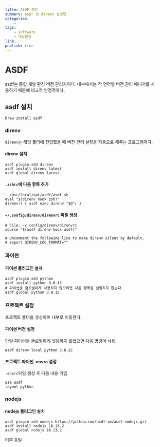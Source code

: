 ```yaml
---
title: ASDF 설정
summary: ASDF 및 direnv 설정법
categories:
    - 
tags:
    - software
    - 개발환경
link: 
publish: true
---
```


# ASDF

asdf는 통합 개발 환경 버전 관리자이다. 내부에서는 각 언어별 버전 관리 매니저를 사용하기 때문에 비교적 안정적이다.

## asdf 설치

```shell
brew install asdf
```

### direnv

`direnv`는 해당 폴더에 진입했을 때 버전 관리 설정을 자동으로 해주는 프로그램이다.

#### direnv 설치

```shell
asdf plugin-add direnv
asdf install direnv latest
asdf global direnv latest
```

#### `.zshrc`에 다음 항목 추가

```shell
. /usr/local/opt/asdf/asdf.sh
eval "$(direnv hook zsh)"
direnv() { asdf exec direnv "$@"; }
```

#### `~/.config/direnv/direnvrc` 파일 생성

```shell
# File: ~/.config/direnv/direnvrc
source "$(asdf direnv hook asdf)"

# Uncomment the following line to make direnv silent by default.
# export DIRENV_LOG_FORMAT=""
```

### 파이썬

#### 파이썬 플러그인 설치

```shell
asdf plugin-add python
asdf install python 3.8.15
# 파이썬을 글로벌하게 사용하지 않으려면 다음 항목을 실행하지 않는다.
asdf global python 3.8.15
```

### 프로젝트 설정

프로젝트 폴더를 생성하여 내부로 이동한다.

#### 파이썬 버전 설정

만일 파이썬을 글로벌하게 셋팅하지 않았으면 다음 명령어 사용

```shell
asdf direnv local python 3.8.15
```

#### 프로젝트 파이썬 .envrc 설정

`.envrc`파일 생성 후 다음 내용 기입

```shell
use asdf
layout python
```

### nodejs

#### nodejs 플러그인 설치

```shell
asdf plugin add nodejs https://github.com/asdf-vm/asdf-nodejs.git
asdf install nodejs 16.13.2
asdf global nodejs 16.13.2
```

이후 동일
